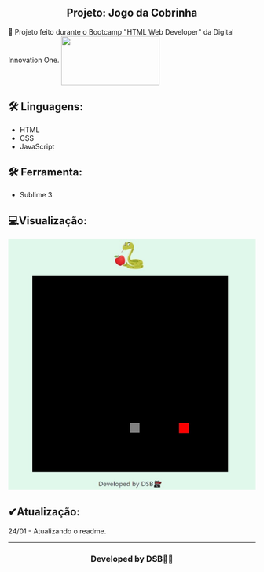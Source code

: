 <h2 align="center">Projeto: Jogo da Cobrinha</h2
​    


## 🚀 Projeto feito durante o Bootcamp "HTML Web Developer" da Digital Innovation One.

<img align="center" src="https://media.giphy.com/media/jCodV34MoczjW/giphy.gif" width="200" height="100"/>



## 🛠 Linguagens:

* HTML
* CSS
* JavaScript



## 🛠 Ferramenta:

* Sublime 3



##  💻Visualização:


<img src="imgmain.jpg">





##  ✔Atualização:
24/01 - Atualizando o readme.



---

<h3><p align= center>Developed by <strong>DSB🐱‍👤</strong></p><h3>
